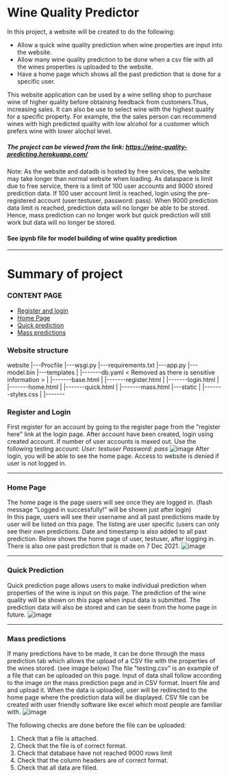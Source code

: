 # Wine Quality Predictor

In this project, a website will be created to do the following:
- Allow a quick wine quality prediction when wine properties are input into the website.
- Allow many wine quality prediction to be done when a csv file with all the wines properties is uploaded to the website.
- Have a home page which shows all the past prediction that is done for a specific user.

This website application can be used by a wine selling shop to purchase wine of higher quality before obtaining feedback from customers.Thus, increasing sales. It can also be use to select wine with the highest quality for a specific property. For example, the the sales person can recommend wines with high predicted quality with low alcohol for a customer which prefers wine with lower alochol level.

##### The project can be viewed from the link: https://wine-quality-predicting.herokuapp.com/ 
Note: As the website and datadb is hosted by free services, the website may take longer than normal website when loading. As dataspace is limit due to free service, there is a limit of
100 user accounts and 9000 stored prediction data. If 100 user account limit is reached, login using the pre-registered account (user:testuser, password: pass). When 9000 prediction
data limit is reached, prediction data will no longer be able to be stored. Hence, mass prediction can no longer work but quick prediction will still work but data will no longer be stored.

#### See ipynb file for model building of wine quality prediction

---
# Summary of project

### CONTENT PAGE
 - [Register and login](#login)
 - [Home Page](#home)
 - [Quick prediction](#quick)
 - [Mass predictions](#mass)

### Website structure
website
|---Procfile
|---wsgi.py
|---requirements.txt
|---app.py
|---model.bin
|---templates
|      |-------db.yaml < Removed as there is sensitive information >
|      |-------base.html
|      |-------register.html
|      |-------login.html
|      |-------home.html
|      |-------quick.html
|      |-------mass.html
|---static
|      |-------styles.css
|      |-------<images>

<a name="login"></a>
### Register and Login
First register for an account by going to the register page from the "register here" link at the login page.
After account have been created, login using created account. 
If number of user accounts is maxed out. Use the following testing account:
*User: testuser*
*Password: pass*
![image](https://drive.google.com/uc?export=view&id=1sUrYfWlT-ff4x1wGF3HnCMNRrFeto1i_)
After login, you will be able to see the home page. Access to website is denied if user is not logged in.

---
<a name="home"></a>
### Home Page
The home page is the page users will see once they are logged in. (flash message "Logged in successfully!" will be shown just after login)  
In this page, users will see their username and all past predictions made by user will be listed on this page.
The listing are user specific (users can only see their own predictions. Date and timestamp is also added to all past prediction.
Below shows the home page of user, testuser, after logging in. There is also one past prediction that is made on 7 Dec 2021.
![image](https://drive.google.com/uc?export=view&id=1PXnpBkJbBgzH27Eg8v_CV0oTIt6CKZWc)

---
<a name="quick"></a>
### Quick Prediction
Quick prediction page allows users to make individual prediction when properties of the wine is input on this page. 
The prediction of the wine quality will be shown on this page when input data is submitted. 
The prediction data will also be stored and can be seen from the home page in future.
![image](https://drive.google.com/uc?export=view&id=1_nWut8Qjbx_YbmwDF2tAnfp7KIuerx0j)


---
<a name="mass"></a>
### Mass predictions
If many predictions have to be made, it can be done through the mass prediction tab which allows the upload of a CSV file with the properties of the wines stored. (see image below)
The file "testing.csv" is an example of a file that can be uploaded on this page.
Input of data shall follow according to the image on the mass prediction page and in CSV format. Insert file and and upload it. When the data is uploaded, user will be redirected to
the home page where the prediction data will be displayed. CSV file can be created with user friendly software like excel which most people are familiar with.
![image](https://drive.google.com/uc?export=view&id=1VyEmJjLfFRJjzUw4FBfyjR1058t36gy-)

The following checks are done before the file can be uploaded:
1. Check that a file is attached.
2. Check that the file is of correct format.
3. Check that database have not reached 9000 rows limit
4. Check that the column headers are of correct format.
5. Check that all data are filled.


